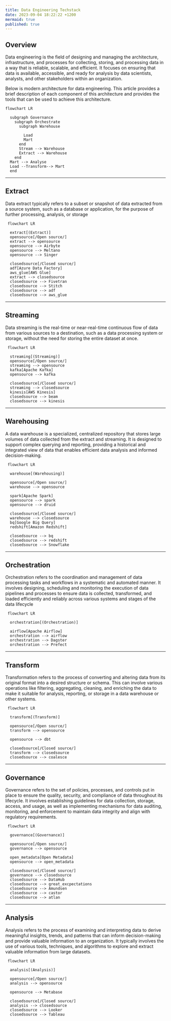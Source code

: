 ```yaml
--- 
title: Data Engineering Techstack
date: 2023-09-04 18:22:22 +1200
mermaid: true
published: true
---
```


## Overview

Data engineering is the field of designing and managing the architecture, infrastructure, and processes for 
collecting, storing, and processing data in a way that is reliable, scalable, and efficient. 
It focuses on ensuring that data is available, accessible, and ready for analysis by 
data scientists, analysts, and other stakeholders within an organization.

Below is modern architecture for data engineering. 
This article provides a brief description of each component of this architecture and 
provides the tools that can be used to achieve this architecture.

```mermaid
flowchart LR

  subgraph Governance
    subgraph Orchestrate
      subgraph Warehouse

        Load
        Mart
      end
      Stream --> Warehouse
      Extract --> Warehouse
    end
  Mart --> Analyse
  Load --Transform--> Mart
  end
```

---

## Extract

Data extract typically refers to a subset or snapshot of data extracted from a source system, 
such as a database or application, for the purpose of further processing, analysis, or storage

```mermaid
 flowchart LR

  extract[(Extract)] 
  opensource[/Open source/] 
  extract --> opensource
  opensource --> Airbyte 
  opensource --> Meltano
  opensource --> Singer 

  closedsource[/Closed source/] 
  adf[Azure Data Factory]
  aws_glue[AWS Glue]
  extract --> closedsource
  closedsource --> Fivetran 
  closedsource --> Stitch 
  closedsource --> adf
  closedsource --> aws_glue 
```

---

## Streaming

Data streaming is the real-time or near-real-time continuous flow of data from various sources to a destination, 
such as a data processing system or storage, without the need for storing the entire dataset at once.

```mermaid
 flowchart LR

  streaming[(Streaming)] 
  opensource[/Open source/] 
  streaming --> opensource
  kafka[Apache Kafka]
  opensource --> kafka

  closedsource[/Closed source/] 
  streaming --> closedsource
  kinesis[AWS Kinesis]
  closedsource --> beam
  closedsource --> kinesis

```

---

## Warehousing

A data warehouse is a specialized, centralized repository that stores large volumes of data 
collected from the extract and streaming.
It is designed to support complex querying and reporting, providing a historical and 
integrated view of data that enables efficient data analysis and informed decision-making.

```mermaid
 flowchart LR

  warehouse[(Warehousing)] 

  opensource[/Open source/] 
  warehouse --> opensource

  spark[Apache Spark]
  opensource --> spark
  opensource --> druid

  closedsource[/Closed source/] 
  warehouse --> closedsource
  bq[Google Big Query]
  redshift[Amazon Redshift]

  closedsource --> bq
  closedsource --> redshift
  closedsource --> Snowflake
```

---

## Orchestration

Orchestration refers to the coordination and management of data processing tasks and 
workflows in a systematic and automated manner. 
It involves designing, scheduling and monitoring the execution of data pipelines 
and processes to ensure data is collected, transformed, and 
loaded efficiently and reliably across various systems and stages of the data lifecycle

```mermaid
 flowchart LR

  orchestration[(Orchestration)] 

  airflow[Apache Airflow] 
  orchestration --> airflow
  orchestration --> Dagster
  orchestration --> Prefect
```

---

## Transform

Transformation refers to the process of converting and altering data from its original format 
into a desired structure or schema. This can involve various operations like 
filtering, aggregating, cleaning, and enriching the data to make it suitable for 
analysis, reporting, or storage in a data warehouse or other systems.

```mermaid
 flowchart LR

  transform[(Transform)] 

  opensource[/Open source/] 
  transform --> opensource

  opensource --> dbt

  closedsource[/Closed source/] 
  transform --> closedsource
  closedsource --> coalesce
```

---

## Governance

Governance refers to the set of policies, processes, and controls put in place to ensure 
the quality, security, and compliance of data throughout its lifecycle. 
It involves establishing guidelines for data collection, storage, access, and usage, as well as 
implementing mechanisms for data auditing, monitoring, and enforcement to 
maintain data integrity and align with regulatory requirements.

```mermaid
 flowchart LR

  governance[(Governance)] 

  opensource[/Open source/] 
  governance --> opensource

  open_metadata[Open Metadata]
  opensource --> open_metadata

  closedsource[/Closed source/] 
  governance --> closedsource
  closedsource --> DataHub
  closedsource --> great_excpectations
  closedsource --> Amundsen
  closedsource --> castor
  closedsource --> atlan
```

---

## Analysis

Analysis refers to the process of examining and interpreting data to derive meaningful 
insights, trends, and patterns that can inform decision-making and provide valuable information to an organization. 
It typically involves the use of various tools, techniques, and algorithms to explore and 
extract valuable information from large datasets.

```mermaid
 flowchart LR

  analysis[(Analysis)] 

  opensource[/Open source/] 
  analysis --> opensource

  opensource --> Metabase

  closedsource[/Closed source/] 
  analysis --> closedsource
  closedsource --> Looker
  closedsource --> Tableau
```

